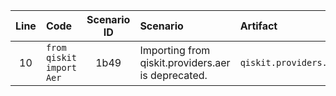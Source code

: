 | Line | Code | Scenario ID | Scenario | Artifact | Refactoring |
| :--: | :--- | :---------: | :------- | :------- | :---------- |
| 10 | `from qiskit import Aer` | 1b49 | Importing from qiskit.providers.aer is deprecated. | `qiskit.providers.aer.Aer` | `from qiskit_aer import Aer` |